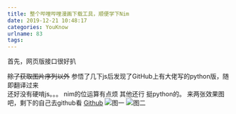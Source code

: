 ```yaml
---
title: 整个哔哩哔哩漫画下载工具，顺便学下Nim
date: 2019-12-21 10:48:17
categories: YouKnow
urlname: 83
tags:
---
```

<!--markdown-->首先，网页版接口很好扒  
~~除了获取图片序列以外~~
参悟了几下js后发现了GitHub上有大佬写的python版，随即翻译过来  
还好没有硬啃js。。。
nim的位运算有点烦
其他还行
挺python的。
来两张效果图吧，剩下的自己去github看
[Github][1]
![图一][2]
![图二][3]


  [1]: https://github.com/zhufengning/BiliComicDownload
  [2]: https://pic.yupoo.com/zhufn/fe384e62/111fc2d4.png
  [3]: https://pic.yupoo.com/zhufn/9ce0bf3f/2207a805.png